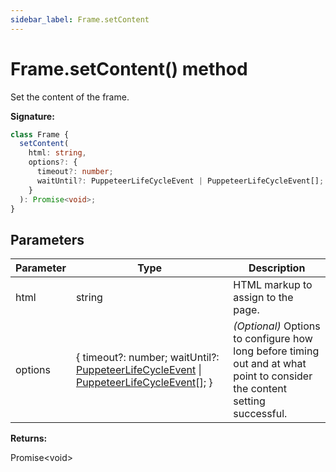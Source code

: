 ```yaml
---
sidebar_label: Frame.setContent
---
```


# Frame.setContent() method

Set the content of the frame.

**Signature:**

```typescript
class Frame {
  setContent(
    html: string,
    options?: {
      timeout?: number;
      waitUntil?: PuppeteerLifeCycleEvent | PuppeteerLifeCycleEvent[];
    }
  ): Promise<void>;
}
```

## Parameters

| Parameter | Type                                                                                                                                                                          | Description                                                                                                                     |
| --------- | ----------------------------------------------------------------------------------------------------------------------------------------------------------------------------- | ------------------------------------------------------------------------------------------------------------------------------- |
| html      | string                                                                                                                                                                        | HTML markup to assign to the page.                                                                                              |
| options   | { timeout?: number; waitUntil?: [PuppeteerLifeCycleEvent](./puppeteer.puppeteerlifecycleevent.md) \| [PuppeteerLifeCycleEvent](./puppeteer.puppeteerlifecycleevent.md)\[\]; } | <i>(Optional)</i> Options to configure how long before timing out and at what point to consider the content setting successful. |

**Returns:**

Promise&lt;void&gt;
